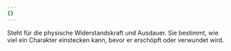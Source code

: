```yaml
---
{}
---
```

Steht für die physische Widerstandskraft und Ausdauer. Sie bestimmt, wie viel ein Charakter einstecken kann, bevor er erschöpft oder verwundet wird.